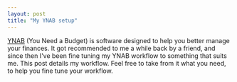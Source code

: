 ```yaml
---
layout: post
title: "My YNAB setup"
---
```


[YNAB][YNAB] (You Need a Budget) is software designed to help you better
manage your finances. It got recommended to me a while back by a friend, and
since then I've been fine tuning my YNAB workflow to something that suits me.
This post details my workflow. Feel free to take from it what you need, to help
you fine tune your workflow.


[YNAB]: http://www.youneedabudget.com/
